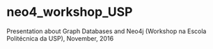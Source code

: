 # neo4_workshop_USP
Presentation about Graph Databases and Neo4j (Workshop na Escola Politécnica da USP), November, 2016
